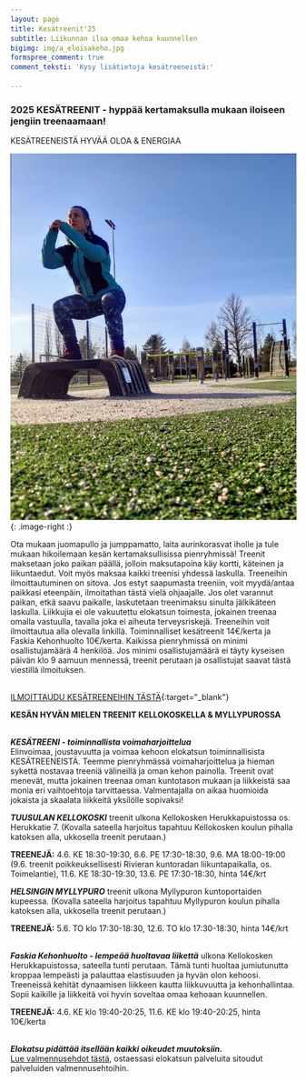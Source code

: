 ```yaml
---
layout: page
title: Kesätreenit'25
subtitle: Liikunnan iloa omaa kehoa kuunnellen
bigimg: img/a_eloisakeho.jpg
formspree_comment: true
comment_teksti: 'Kysy lisätietoja kesätreeneistä:'

---
```

### **2025 KESÄTREENIT**  - hyppää kertamaksulla mukaan iloiseen jengiin treenaamaan!

<p></p>
<p class="otsikkolistapalkki">
KESÄTREENEISTÄ HYVÄÄ OLOA & ENERGIAA
</p>


![Pienryhmätreeni](/img/kellokosken_pienryhma.jpg "Kellokosken pienryhma"){: .image-right :}

Ota mukaan juomapullo ja jumppamatto, laita aurinkorasvat iholle ja tule mukaan hikoilemaan kesän kertamaksullisissa pienryhmissä! Treenit maksetaan joko paikan päällä, jolloin maksutapoina käy kortti, käteinen ja liikuntaedut. Voit myös maksaa kaikki treenisi yhdessä laskulla. Treeneihin ilmoittautuminen on sitova. Jos estyt saapumasta treeniin, voit myydä/antaa paikkasi eteenpäin, ilmoitathan tästä vielä ohjaajalle. Jos olet varannut paikan, etkä saavu paikalle, laskutetaan treenimaksu sinulta jälkikäteen laskulla. Liikkujia ei ole vakuutettu elokatsun toimesta, jokainen treenaa omalla vastuulla, tavalla joka ei aiheuta terveysriskejä. Treeneihin voit ilmoittautua alla olevalla linkillä. Toiminnalliset kesätreenit 14€/kerta ja Faskia Kehonhuolto 10€/kerta. Kaikissa pienryhmissä on minimi osallistujamäärä 4 henkilöä. Jos minimi osallistujamäärä ei täyty kyseisen päivän klo 9 aamuun mennessä, treenit perutaan ja osallistujat saavat tästä viestillä ilmoituksen.  <br/><br/>

[ILMOITTAUDU KESÄTREENEIHIN TÄSTÄ](https://forms.gle/8iMqDjFy5WnYun849){:target="_blank"}

**KESÄN HYVÄN MIELEN TREENIT KELLOKOSKELLA & MYLLYPUROSSA** <br/><br/>

**_KESÄTREENI - toiminnallista voimaharjoittelua_**  
Elinvoimaa, joustavuutta ja voimaa kehoon elokatsun toiminnallisista KESÄTREENEISTÄ. Teemme pienryhmässä voimaharjoittelua ja hieman sykettä nostavaa treeniä välineillä ja oman kehon painolla. Treenit ovat menevät, mutta jokainen treenaa oman kuntotason mukaan ja liikkeistä saa monia eri vaihtoehtoja tarvittaessa. Valmentajalla on aikaa huomioida jokaista ja skaalata liikkeitä yksilölle sopivaksi!  

**_TUUSULAN KELLOKOSKI_**
treenit ulkona Kellokosken Herukkapuistossa os. Herukkatie 7. (Kovalla sateella harjoitus tapahtuu Kellokosken koulun pihalla katoksen alla, ukkosella treenit perutaan.)

**TREENEJÄ:** 4.6. KE 18:30-19:30, 6.6. PE 17:30-18:30, 9.6. MA 18:00-19:00 (9.6. treenit poikkeuksellisesti Rivieran kuntoradan liikuntapaikalla, os. Toimelantie), 11.6. KE 18:30-19:30, 13.6. PE 17:30-18:30, hinta 14€/krt

***HELSINGIN MYLLYPURO***
treenit ulkona Myllypuron kuntoportaiden kupeessa. (Kovalla sateella harjoitus tapahtuu Myllypuron koulun pihalla katoksen alla, ukkosella treenit perutaan.)

**TREENEJÄ:** 5.6. TO klo 17:30-18:30, 12.6. TO klo 17:30-18:30, hinta 14€/krt
<br/><br/>

**_Faskia Kehonhuolto - lempeää huoltavaa liikettä_**
ulkona Kellokosken Herukkapuistossa, sateella tunti perutaan. Tämä tunti huoltaa jumiutunutta kroppaa lempeästi ja palauttaa elastisuuden ja hyvän olon kehoosi. Treeneissä kehität dynaamisen liikkeen kautta liikkuvuutta ja kehonhallintaa. Sopii kaikille ja liikkeitä voi hyvin soveltaa omaa kehoaan kuunnellen.  

**TREENEJÄ:** 4.6. KE klo 19:40-20:25, 11.6. KE klo 19:40-20:25, hinta 10€/kerta
<br/><br/>

**_Elokatsu pidättää itsellään kaikki oikeudet muutoksiin._**  
[Lue valmennusehdot tästä](/valmennusehdot), ostaessasi elokatsun palveluita sitoudut palveluiden valmennusehtoihin.